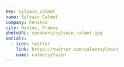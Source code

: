 ```yaml
---
key: sylvain_calmet
name: Sylvain Calmet
company: Fenikso
city: Nantes, France
photoURL: speakers/sylvain_calmet.jpg
socials:
  - icon: twitter
    link: https://twitter.com/calmetsylvain
    name: calmetsylvain
---
```

